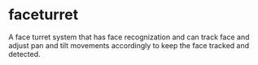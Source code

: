 # faceturret
A face turret system that has face recognization and can track face and adjust pan and tilt movements accordingly to keep the face tracked and detected.
